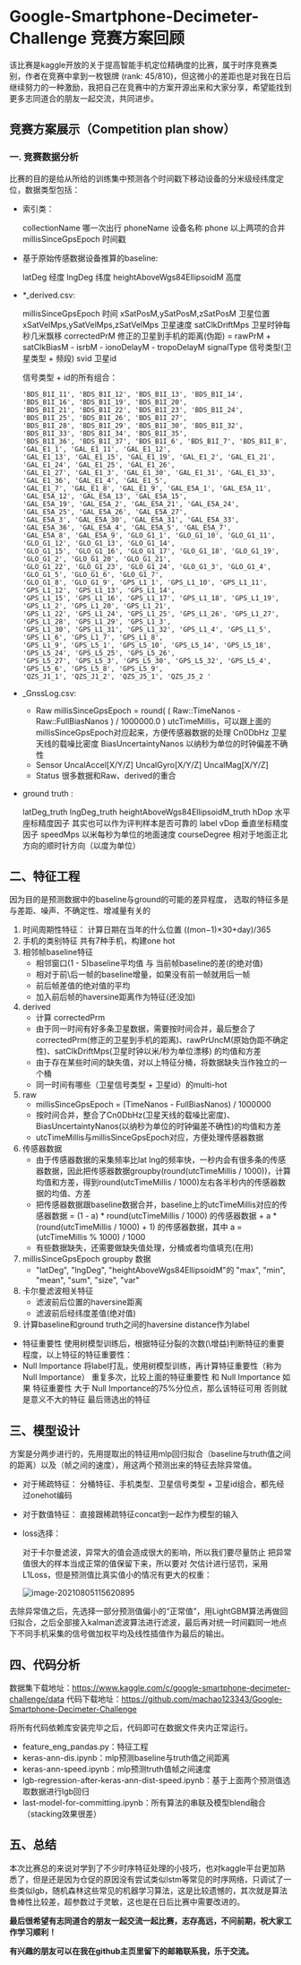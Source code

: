 # Google-Smartphone-Decimeter-Challenge 竞赛方案回顾



​	该比赛是kaggle开放的关于提高智能手机定位精确度的比赛，属于时序竞赛类别，作者在竞赛中拿到一枚银牌 (rank: 45/810)，但这微小的差距也是对我在日后继续努力的一种激励，我把自己在竞赛中的方案开源出来和大家分享，希望能找到更多志同道合的朋友一起交流，共同进步。



## 竞赛方案展示（Competition plan show）

### 一. 竞赛数据分析

比赛的目的是给从所给的训练集中预测各个时间戳下移动设备的分米级经纬度定位，数据类型包括：

* 索引类：

  collectionName 哪一次出行
  phoneName 设备名称
  phone 以上两项的合并
  millisSinceGpsEpoch 时间戳

* 基于原始传感数据设备推算的baseline:

  latDeg 经度
  lngDeg 纬度
  heightAboveWgs84EllipsoidM 高度

* *_derived.csv:

  millisSinceGpsEpoch 时间
  xSatPosM,ySatPosM,zSatPosM 卫星位置
  xSatVelMps,ySatVelMps,zSatVelMps 卫星速度
  satClkDriftMps 卫星时钟每秒几米飘移
  correctedPrM 修正的卫星到手机的距离(伪距) = rawPrM + satClkBiasM - isrbM - ionoDelayM - tropoDelayM
  signalType 信号类型(卫星类型 + 频段)
  svid 卫星id

  信号类型 + id的所有组合：

  ```
  'BDS_B1I_11', 'BDS_B1I_12', 'BDS_B1I_13', 'BDS_B1I_14', 'BDS_B1I_16', 'BDS_B1I_19', 'BDS_B1I_20',
  'BDS_B1I_21', 'BDS_B1I_22', 'BDS_B1I_23', 'BDS_B1I_24', 'BDS_B1I_25', 'BDS_B1I_26', 'BDS_B1I_27',
  'BDS_B1I_28', 'BDS_B1I_29', 'BDS_B1I_30', 'BDS_B1I_32', 'BDS_B1I_33', 'BDS_B1I_34', 'BDS_B1I_35',
  'BDS_B1I_36', 'BDS_B1I_37', 'BDS_B1I_6', 'BDS_B1I_7', 'BDS_B1I_8', 'GAL_E1_1', 'GAL_E1_11', 'GAL_E1_12',
  'GAL_E1_13', 'GAL_E1_15', 'GAL_E1_19', 'GAL_E1_2', 'GAL_E1_21', 'GAL_E1_24', 'GAL_E1_25', 'GAL_E1_26',
  'GAL_E1_27', 'GAL_E1_3', 'GAL_E1_30', 'GAL_E1_31', 'GAL_E1_33', 'GAL_E1_36', 'GAL_E1_4', 'GAL_E1_5',
  'GAL_E1_7', 'GAL_E1_8', 'GAL_E1_9', 'GAL_E5A_1', 'GAL_E5A_11', 'GAL_E5A_12', 'GAL_E5A_13', 'GAL_E5A_15',
  'GAL_E5A_19', 'GAL_E5A_2', 'GAL_E5A_21', 'GAL_E5A_24', 'GAL_E5A_25', 'GAL_E5A_26', 'GAL_E5A_27',
  'GAL_E5A_3', 'GAL_E5A_30', 'GAL_E5A_31', 'GAL_E5A_33', 'GAL_E5A_36', 'GAL_E5A_4', 'GAL_E5A_5', 'GAL_E5A_7',
  'GAL_E5A_8', 'GAL_E5A_9', 'GLO_G1_1', 'GLO_G1_10', 'GLO_G1_11', 'GLO_G1_12', 'GLO_G1_13', 'GLO_G1_14',
  'GLO_G1_15', 'GLO_G1_16', 'GLO_G1_17', 'GLO_G1_18', 'GLO_G1_19', 'GLO_G1_2', 'GLO_G1_20', 'GLO_G1_21',
  'GLO_G1_22', 'GLO_G1_23', 'GLO_G1_24', 'GLO_G1_3', 'GLO_G1_4', 'GLO_G1_5', 'GLO_G1_6', 'GLO_G1_7',
  'GLO_G1_8', 'GLO_G1_9', 'GPS_L1_1', 'GPS_L1_10', 'GPS_L1_11', 'GPS_L1_12', 'GPS_L1_13', 'GPS_L1_14',
  'GPS_L1_15', 'GPS_L1_16', 'GPS_L1_17', 'GPS_L1_18', 'GPS_L1_19', 'GPS_L1_2', 'GPS_L1_20', 'GPS_L1_21',
  'GPS_L1_22', 'GPS_L1_24', 'GPS_L1_25', 'GPS_L1_26', 'GPS_L1_27', 'GPS_L1_28', 'GPS_L1_29', 'GPS_L1_3',
  'GPS_L1_30', 'GPS_L1_31', 'GPS_L1_32', 'GPS_L1_4', 'GPS_L1_5', 'GPS_L1_6', 'GPS_L1_7', 'GPS_L1_8',
  'GPS_L1_9', 'GPS_L5_1', 'GPS_L5_10', 'GPS_L5_14', 'GPS_L5_18', 'GPS_L5_24', 'GPS_L5_25', 'GPS_L5_26',
  'GPS_L5_27', 'GPS_L5_3', 'GPS_L5_30', 'GPS_L5_32', 'GPS_L5_4', 'GPS_L5_6', 'GPS_L5_8', 'GPS_L5_9',
  'QZS_J1_1', 'QZS_J1_2', 'QZS_J5_1', 'QZS_J5_2 '
  ```

* _GnssLog.csv:
  - Raw
    millisSinceGpsEpoch = round( ( Raw::TimeNanos - Raw::FullBiasNanos ) / 1000000.0 )
    utcTimeMillis，可以跟上面的millisSinceGpsEpoch对应起来，方便传感器数据的处理
    Cn0DbHz 卫星天线的载噪比密度
    BiasUncertaintyNanos 以纳秒为单位的时钟偏差不确性
  - Sensor
    UncalAccel[X/Y/Z]
    UncalGyro[X/Y/Z]
    UncalMag[X/Y/Z]
  - Status 很多数据和Raw、derived的重合

* ground truth :

  latDeg_truth
  lngDeg_truth
  heightAboveWgs84EllipsoidM_truth
  hDop 水平座标精度因子 其实也可以作为评判样本是否可靠的 label
  vDop 垂直坐标精度因子
  speedMps 以米每秒为单位的地面速度
  courseDegree 相对于地面正北方向的顺时针方向（以度为单位）



## 二、特征工程

因为目的是预测数据中的baseline与ground的可能的差异程度，
选取的特征多是与差距、噪声、不确定性、增减量有关的

1. 时间周期性特征：
   计算日期在当年的什么位置 ((mon−1)×30+day)/365
2. 手机的类别特征
   共有7种手机，构建one hot
3. 相邻帧baseline特征
   - 相邻窗口(1 - 5)baseline平均值 与 当前帧baseline的差(的绝对值)
   - 相对于前\后一帧的baseline增量，如果没有前一帧就用后一帧
   - 前后帧差值的绝对值的平均
   - 加入前后帧的haversine距离作为特征(还没加)
4. derived
   - 计算 correctedPrm
   - 由于同一时间有好多条卫星数据，需要按时间合并，最后整合了 correctedPrm(修正的卫星到手机的距离)、rawPrUncM(原始伪距不确定性)、satClkDriftMps(卫星时钟以米/秒为单位漂移) 的均值和方差
   - 由于存在某些时间的缺失值，对以上特征分桶，将数据缺失当作独立的一个桶
   - 同一时间有哪些（卫星信号类型 + 卫星id）的multi-hot
5. raw
   - millisSinceGpsEpoch = (TimeNanos - FullBiasNanos) / 1000000
   - 按时间合并，整合了Cn0DbHz(卫星天线的载噪比密度)、BiasUncertaintyNanos(以纳秒为单位的时钟偏差不确性)的均值和方差
   - utcTimeMillis与millisSinceGpsEpoch对应，方便处理传感器数据
6. 传感器数据
   - 由于传感器数据的采集频率比lat lng的频率快，一秒内会有很多条的传感器数据，因此把传感器数据groupby(round(utcTimeMillis / 1000))，计算均值和方差，得到round(utcTimeMillis / 1000)左右各半秒内的传感器数据的均值、方差
   - 把传感器数据跟baseline数据合并，baseline上的utcTimeMillis对应的传感器数据 = (1 - a) * round(utcTimeMillis / 1000) 的传感器数据 + a * (round(utcTimeMillis / 1000) + 1) 的传感器数据，其中 a = (utcTimeMillis % 1000) / 1000
   - 有些数据缺失，还需要做缺失值处理，分桶或者均值填充(在用)
7. millisSinceGpsEpoch groupby 数据
   - "latDeg", "lngDeg", "heightAboveWgs84EllipsoidM"的 "max", "min", "mean", "sum", "size", "var"
8. 卡尔曼滤波相关特征
   - 滤波前后位置的haversine距离
   - 滤波前后经纬度差值(绝对值)
9. 计算baseline和ground truth之间的haversine distance作为label

- 特征重要性
  使用树模型训练后，根据特征分裂的次数(\增益)判断特征的重要程度，以上特征的特征重要性：
- Null Importance
  将label打乱，使用树模型训练，再计算特征重要性（称为 Null Importance）
  重复多次，比较上面的特征重要性 和 Null Importance
  如果 特征重要性 大于 Null Importance的75%分位点，那么该特征可用
  否则就是意义不大的特征
  最后筛选出的特征

## 三、模型设计

方案是分两步进行的，先用提取出的特征用mlp回归拟合（baseline与truth值之间的距离）以及（帧之间的速度），用这两个预测出来的特征去除异常值。

* 对于稀疏特征：
  分桶特征、手机类型、卫星信号类型 + 卫星id组合，都先经过onehot编码

* 对于数值特征：
  直接跟稀疏特征concat到一起作为模型的输入

* loss选择：

  对于卡尔曼滤波，异常大的值会造成很大的影响，所以我们要尽量防止 把异常值很大的样本当成正常的值保留下来，所以要对 欠估计进行惩罚，采用L1Loss，但是预测值比真实值小的情况有更大的权重：

  

  ![image-20210805115620895](./image-20210805115620895.png)

  

去除异常值之后，先选择一部分预测值偏小的“正常值”，用LightGBM算法再做回归拟合，之后全部接入kalman滤波算法进行滤波，最后再对统一时间戳同一地点下不同手机采集的信号做加权平均及线性插值作为最后的输出。

## 四、代码分析

数据集下载地址：https://www.kaggle.com/c/google-smartphone-decimeter-challenge/data
代码下载地址：https://github.com/machao123343/Google-Smartphone-Decimeter-Challenge

将所有代码依赖库安装完毕之后，代码即可在数据文件夹内正常运行。

* feature_eng_pandas.py：特征工程
* keras-ann-dis.ipynb：mlp预测baseline与truth值之间距离
* keras-ann-speed.ipynb：mlp预测truth值帧之间速度
* lgb-regression-after-keras-ann-dist-speed.ipynb：基于上面两个预测值选取数据进行lgb回归
* last-model-for-committing.ipynb：所有算法的串联及模型blend融合（stacking效果很差）

## 五、总结

本次比赛总的来说对学到了不少时序特征处理的小技巧，也对kaggle平台更加熟悉了，但是还是因为仓促的原因没有尝试类似lstm等常见的时序网络，只调试了一些类似lgb，随机森林这些常见的机器学习算法，这是比较遗憾的，其次就是算法鲁棒性比较差，超参数过于灵敏，这也是在日后比赛中需要改进的。





**最后很希望有志同道合的朋友一起交流一起比赛，志存高远，不问前期，祝大家工作学习顺利！**

**有兴趣的朋友可以在我在github主页里留下的邮箱联系我，乐于交流。**

